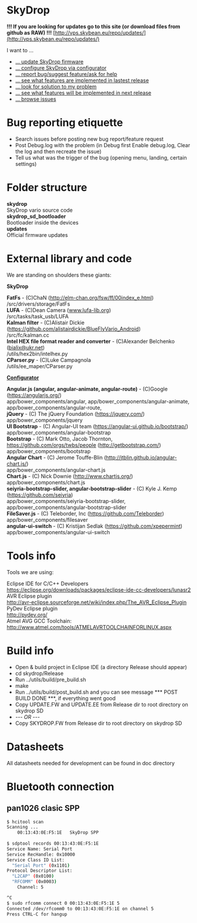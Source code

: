 SkyDrop
=====

<b> !!! If you are looking for updates go to this site (or download files from github as RAW) !!!</b>
[http://vps.skybean.eu/repo/updates/](http://vps.skybean.eu/repo/updates/)

I want to ...
* [... update SkyDrop firmware](http://skybean.eu/support)
* [... configure SkyDrop via configurator](http://vps.skybean.eu/configurator/)
* [... report bug/suggest feature/ask for help](https://github.com/fhorinek/SkyDrop/issues/new)
* [... see what features are implemented in lastest release](https://github.com/fhorinek/SkyDrop/blob/master/updates/changelog.txt)
* [... look for solution to my problem](https://github.com/fhorinek/SkyDrop/issues?utf8=%E2%9C%93&q=is%3Aissue+label%3Aquestion)
* [... see what features will be implemented in next release](https://github.com/fhorinek/SkyDrop/milestones)
* [... browse issues](https://github.com/fhorinek/SkyDrop/issues)

Bug reporting etiquette
=====
* Search issues before posting new bug report/feature request
* Post Debug.log with the problem (in Debug first Enable debug.log, Clear the log and then recreate the issue)
* Tell us what was the trigger of the bug (opening menu, landing, certain settings)

Folder structure
=====

<b>skydrop</b><br>
SkyDrop vario source code<br>
<b>skydrop_sd_bootloader</b><br>
Bootloader inside the devices<br>
<b>updates</b><br>
Official firmware updates<br>


External library and code
=====

We are standing on shoulders these giants:

<b>SkyDrop</b>

<b>FatFs</b> - (C)ChaN (http://elm-chan.org/fsw/ff/00index_e.html)<br>
/src/drivers/storage/FatFs<br>
<b>LUFA</b> - (C)Dean Camera (www.lufa-lib.org)<br>
/src/tasks/task_usb/LUFA<br>
<b>Kalman filter</b> - (C)Alistair Dickie (https://github.com/alistairdickie/BlueFlyVario_Android)<br>
/src/fc/kalman.cc<br>
<b>Intel HEX file format reader and converter</b> - (C)Alexander Belchenko (bialix@ukr.net)<br>
/utils/hex2bin/intelhex.py<br>
<b>CParser.py</b> - (C)Luke Campagnola<br>
/utils/ee_maper/CParser.py<br>

<b>[Configurator](http://vps.skybean.eu:8080/configurator/)</b>

<b>Angular.js (angular, angular-animate, angular-route)</b> - (C)Google (https://angularjs.org/)<br>
app/bower_components/angular, app/bower_components/angular-animate, app/bower_components/angular-route, <br>
<b>jQuery</b> - (C) The jQuery Foundation (https://jquery.com/)<br>
app/bower_components/jquery<br>
<b>UI Bootstrap</b> - (C) Angular-UI team (https://angular-ui.github.io/bootstrap/)<br>
app/bower_components/angular-bootstrap<br>
<b>Bootstrap</b> - (C) Mark Otto, Jacob Thornton, https://github.com/orgs/twbs/people (http://getbootstrap.com/)<br>
app/bower_components/bootstrap<br>
<b>Angular Chart</b> - (C) Jerome Touffe-Blin (http://jtblin.github.io/angular-chart.js/)<br>
app/bower_components/angular-chart.js<br>
<b>Chart.js</b> - (C) Nick Downie (http://www.chartjs.org/)<br>
app/bower_components/chart.js<br>
<b>seiyria-bootstrap-slider, angular-bootstrap-slider</b> - (C) Kyle J. Kemp (https://github.com/seiyria)<br>
app/bower_components/seiyria-bootstrap-slider, app/bower_components/angular-bootstrap-slider<br>
<b>FileSaver.js</b> - (C) Teleborder, Inc (https://github.com/Teleborder)<br>
app/bower_components/filesaver<br>
<b>angular-ui-switch</b> - (C) Kristijan Sedlak (https://github.com/xpepermint)<br>
app/bower_components/angular-ui-switch<br>



Tools info
=====

Tools we are using:

Eclipse IDE for C/C++ Developers<br>
https://eclipse.org/downloads/packages/eclipse-ide-cc-developers/lunasr2<br>
AVR Eclipse plugin<br>
http://avr-eclipse.sourceforge.net/wiki/index.php/The_AVR_Eclipse_Plugin<br>
PyDev Eclipse plugin<br>
http://pydev.org/<br>
Atmel AVG GCC Toolchain:<br>
http://www.atmel.com/tools/ATMELAVRTOOLCHAINFORLINUX.aspx<br>

Build info
=====

<ul>
<li>Open & build project in Eclipse IDE (a directory Release should appear)</li>
<li>cd skydrop/Release</li>
<li>Run ../utils/build/pre_build.sh</li>
<li>make</li>
<li>Run ../utils/build/post_build.sh and you can see message  *** POST BUILD DONE ***, if everything went good</li>
<li>Copy UPDATE.FW and UPDATE.EE from Release dir to root directory on skydrop SD</li>
<li><i> --- OR ---</i></li>
<li>Copy SKYDROP.FW from Release dir to root directory on skydrop SD</li>
</ul>


Datasheets
=====

All datasheets needed for development can be found in doc directory

Bluetooth connection
=====

pan1026 clasic SPP
-----
```bash
$ hcitool scan
Scanning ...
	00:13:43:0E:F5:1E	SkyDrop SPP
	
$ sdptool records 00:13:43:0E:F5:1E
Service Name: Serial Port
Service RecHandle: 0x10000
Service Class ID List:
  "Serial Port" (0x1101)
Protocol Descriptor List:
  "L2CAP" (0x0100)
  "RFCOMM" (0x0003)
    Channel: 5

^C
$ sudo rfcomm connect 0 00:13:43:0E:F5:1E 5
Connected /dev/rfcomm0 to 00:13:43:0E:F5:1E on channel 5
Press CTRL-C for hangup
```
